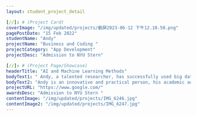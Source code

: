 ```yaml
---
layout: student_project_detail

[//]: # (Project Card)
coverImage: "/img/updated/projects/截屏2023-06-12 下午12.10.50.png"
pagePostDate: "15 Feb 2022"
studentName: "Andy"
projectName: "Business and Coding "
projectCategory: "App Development"
projectDesc: "Admission to NYU Stern"

[//]: # (Project Page/Showcase)
headerTitle: "AI and Machine Learning Methods"
bodyText1: " Andy, a talented researcher, has successfully used big data to analyze the entrepreneurial growth trends of SMEs. His research results not only published papers, but also applied for patents. Because of these significant contributions, he has been admitted to the NYU Stern School of Business."
bodyText2: "Andy is an innovative and practical person, his academic achievements prove his deep understanding and practical application ability in the business field. He combines big data with business strategy to address the unique challenges faced by SMEs. These abilities have made him highly recognized in the NYU Stern School of Business."
projectURL: "https://www.google.com/"
awardsDesc: "Admission to NYU Stern "
contentImage: "/img/updated/projects/IMG_6246.jpg"
contentImage2: "/img/updated/projects/IMG_6247.jpg"
---
```

